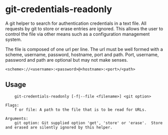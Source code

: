 # git-credentials-readonly

A git helper to search for authentication credentials in a text file.  All requests by git to store
or erase entries are ignored.  This allows the user to control the file via other means such as a
configuration management system.

The file is composed of one url per line.  The url must be well formed with a scheme, username,
password, hostname, port and path. Port, username, password and path are optional but may not make
senses.

```
<scheme>://<username>:<password>@<hostname>:<port>/<path>
```

## Usage
```
    git-credentials-readonly [-f|--file <filename>] <git option>

Flags:
    f or file: A path to the file that is to be read for URLs.

Arguments:
    git option: Git supplied option 'get', 'store' or 'erase'.  Store and erased are silently ignored by this helper.
```

